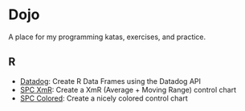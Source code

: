 # Dojo

A place for my programming katas, exercises, and practice.

## R

- [Datadog](r/datadog.Rmd): Create R Data Frames using the Datadog API
- [SPC XmR](r/spc_xmr.Rmd): Create a XmR (Average + Moving Range) control chart
- [SPC Colored](r/spc_colored.Rmd): Create a nicely colored control chart
